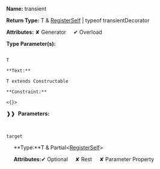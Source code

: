 **Name:** transient

**Return Type:** T & [RegisterSelf](https://gitbook-18.gitbook.io/au//kernel/di/typealiases/registerself)<T> | typeof transientDecorator

**Attributes:** ✘ Generator&nbsp;&nbsp;&nbsp;&nbsp;&nbsp;✔ Overload

**Type Parameter(s):**

```**Name:**

T

**Text:**

T extends Constructable

**Constraint:**

<{}>

```

❱❱&nbsp;&nbsp;**Parameters:**

&nbsp;&nbsp;&nbsp;&nbsp;&nbsp;
```
target
```

&nbsp;&nbsp;&nbsp;&nbsp;&nbsp;**Type:**T & Partial<[RegisterSelf](https://gitbook-18.gitbook.io/au//kernel/di/typealiases/registerself)<T>>

&nbsp;&nbsp;&nbsp;&nbsp;&nbsp;**Attributes:**✔ Optional&nbsp;&nbsp;&nbsp;&nbsp;&nbsp;✘ Rest&nbsp;&nbsp;&nbsp;&nbsp;&nbsp;✘ Parameter Property

